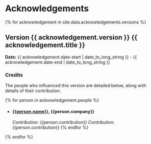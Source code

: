 # Acknowledgements

{% for acknowledgement in site.data.acknowledgements.versions %}
## Version {{ acknowledgement.version }}  {{ acknowledgement.title }}
**Date:** {{ acknowledgement.date-start | date_to_long_string }} - {{ acknowledgement.date-end | date_to_long_string }}

### Credits
The people who influenced this version are detailed below, along with details of their contribution.

  {% for person in acknowledgement.people %}
- #### [{{person.name}}](person.link), {{person.company}}  
  *Contribution:* {{person.contribution}}
  *Contribution:* {{person.contribution}}
  {% endfor %}

{% endfor %}
